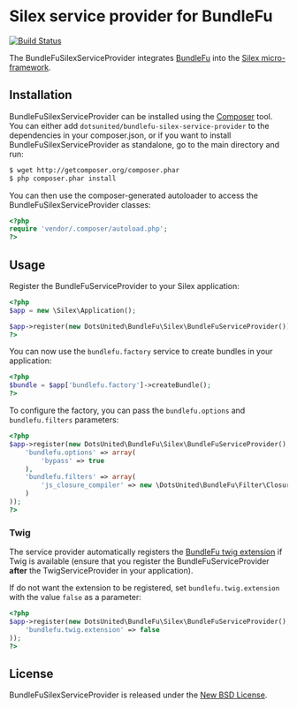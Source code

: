 Silex service provider for BundleFu
===================================

[![Build Status](https://secure.travis-ci.org/dotsunited/BundleFuSilexServiceProvider.png?branch=master)](http://travis-ci.org/dotsunited/BundleFuSilexServiceProvider)

The BundleFuSilexServiceProvider integrates [BundleFu](https://github.com/dotsunited/BundleFu) into the [Silex micro-framework](http://silex.sensiolabs.org/).

Installation
------------

BundleFuSilexServiceProvider can be installed using the [Composer](http://packagist.org) tool. You can either add `dotsunited/bundlefu-silex-service-provider` to the dependencies in your composer.json, or if you want to install BundleFuSilexServiceProvider as standalone, go to the main directory and run:

```bash
$ wget http://getcomposer.org/composer.phar 
$ php composer.phar install
```

You can then use the composer-generated autoloader to access the BundleFuSilexServiceProvider classes:

```php
<?php
require 'vendor/.composer/autoload.php';
?>
```

Usage
-----

Register the BundleFuServiceProvider to your Silex application:

```php
<?php
$app = new \Silex\Application();

$app->register(new DotsUnited\BundleFu\Silex\BundleFuServiceProvider());
?>
```

You can now use the `bundlefu.factory` service to create bundles in your application:

```php
<?php
$bundle = $app['bundlefu.factory']->createBundle();
?>
```

To configure the factory, you can pass the `bundlefu.options` and `bundlefu.filters` parameters:

```php
<?php
$app->register(new DotsUnited\BundleFu\Silex\BundleFuServiceProvider(), array(
    'bundlefu.options' => array(
        'bypass' => true
    ),
    'bundlefu.filters' => array(
        'js_closure_compiler' => new \DotsUnited\BundleFu\Filter\ClosureCompilerService()
    )
));
?>
```

### Twig ###

The service provider automatically registers the [BundleFu twig extension](https://github.com/dotsunited/BundleFuTwigExtension) if Twig is available (ensure that you register the BundleFuServiceProvider **after** the TwigServiceProvider in your application).

If do not want the extension to be registered, set `bundlefu.twig.extension` with the value `false` as a parameter:

```php
<?php
$app->register(new DotsUnited\BundleFu\Silex\BundleFuServiceProvider(), array(
    'bundlefu.twig.extension' => false
));
?>
```

License
-------

BundleFuSilexServiceProvider is released under the [New BSD License](https://github.com/dotsunited/BundleFuSilexServiceProvider/blob/master/LICENSE).
